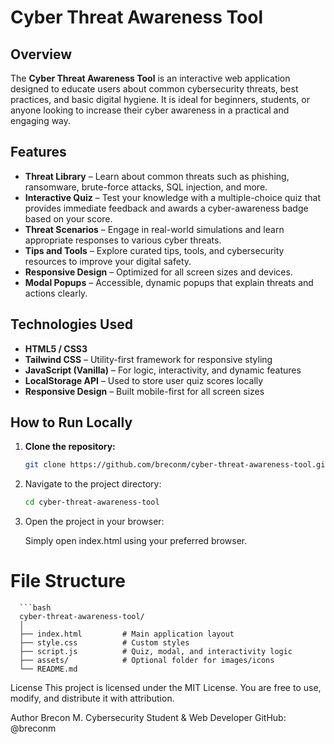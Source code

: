 # Cyber Threat Awareness Tool

## Overview

The **Cyber Threat Awareness Tool** is an interactive web application designed to educate users about common cybersecurity threats, best practices, and basic digital hygiene. It is ideal for beginners, students, or anyone looking to increase their cyber awareness in a practical and engaging way.

## Features

- **Threat Library** – Learn about common threats such as phishing, ransomware, brute-force attacks, SQL injection, and more.
- **Interactive Quiz** – Test your knowledge with a multiple-choice quiz that provides immediate feedback and awards a cyber-awareness badge based on your score.
- **Threat Scenarios** – Engage in real-world simulations and learn appropriate responses to various cyber threats.
- **Tips and Tools** – Explore curated tips, tools, and cybersecurity resources to improve your digital safety.
- **Responsive Design** – Optimized for all screen sizes and devices.
- **Modal Popups** – Accessible, dynamic popups that explain threats and actions clearly.

## Technologies Used

- **HTML5 / CSS3**
- **Tailwind CSS** – Utility-first framework for responsive styling
- **JavaScript (Vanilla)** – For logic, interactivity, and dynamic features
- **LocalStorage API** – Used to store user quiz scores locally
- **Responsive Design** – Built mobile-first for all screen sizes

## How to Run Locally

1. **Clone the repository:**

      ```bash
      git clone https://github.com/breconm/cyber-threat-awareness-tool.git
      
2. Navigate to the project directory:

      ```bash
      cd cyber-threat-awareness-tool

3. Open the project in your browser:

      Simply open index.html using your preferred browser.

# File Structure

      ```bash
      cyber-threat-awareness-tool/
      │
      ├── index.html         # Main application layout
      ├── style.css          # Custom styles
      ├── script.js          # Quiz, modal, and interactivity logic
      ├── assets/            # Optional folder for images/icons
      └── README.md
      
License
This project is licensed under the MIT License. You are free to use, modify, and distribute it with attribution.

Author
Brecon M.
Cybersecurity Student & Web Developer
GitHub: @breconm









   

   

